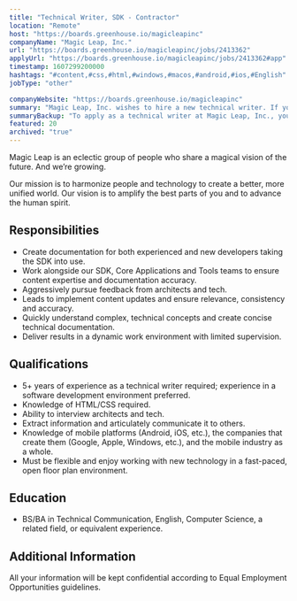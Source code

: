 ```yaml
---
title: "Technical Writer, SDK - Contractor"
location: "Remote"
host: "https://boards.greenhouse.io/magicleapinc"
companyName: "Magic Leap, Inc."
url: "https://boards.greenhouse.io/magicleapinc/jobs/2413362"
applyUrl: "https://boards.greenhouse.io/magicleapinc/jobs/2413362#app"
timestamp: 1607299200000
hashtags: "#content,#css,#html,#windows,#macos,#android,#ios,#English"
jobType: "other"

companyWebsite: "https://boards.greenhouse.io/magicleapinc"
summary: "Magic Leap, Inc. wishes to hire a new technical writer. If you have 5+ years of experience as a technical writer required, consider applying."
summaryBackup: "To apply as a technical writer at Magic Leap, Inc., you preferably need to have some knowledge of: #content, #css, #html."
featured: 20
archived: "true"
---
```


Magic Leap is an eclectic group of people who share a magical vision of the future. And we’re growing.

Our mission is to harmonize people and technology to create a better, more unified world. Our vision is to amplify the best parts of you and to advance the human spirit.

## Responsibilities

*   Create documentation for both experienced and new developers taking the SDK into use.
*   Work alongside our SDK, Core Applications and Tools teams to ensure content expertise and documentation accuracy.
*   Aggressively pursue feedback from architects and tech.
*   Leads to implement content updates and ensure relevance, consistency and accuracy.
*   Quickly understand complex, technical concepts and create concise technical documentation.
*   Deliver results in a dynamic work environment with limited supervision.

## Qualifications

*   5+ years of experience as a technical writer required; experience in a software development environment preferred.
*   Knowledge of HTML/CSS required.
*   Ability to interview architects and tech.
*   Extract information and articulately communicate it to others.
*   Knowledge of mobile platforms (Android, iOS, etc.), the companies that create them (Google, Apple, Windows, etc.), and the mobile industry as a whole.
*   Must be flexible and enjoy working with new technology in a fast-paced, open floor plan environment.

## Education

*   BS/BA in Technical Communication, English, Computer Science, a related field, or equivalent experience.

## Additional Information

All your information will be kept confidential according to Equal Employment Opportunities guidelines.
